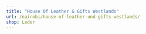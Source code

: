 ```yaml
---
title: "House Of Leather & Gifts Westlands"
url: /nairobi/house-of-leather-und-gifts-westlands/
shop: Leder
---
```

